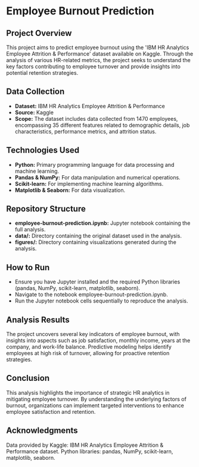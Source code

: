 # Employee Burnout Prediction

## Project Overview
This project aims to predict employee burnout using the 'IBM HR Analytics Employee Attrition & Performance' dataset available on Kaggle. Through the analysis of various HR-related metrics, the project seeks to understand the key factors contributing to employee turnover and provide insights into potential retention strategies.

## Data Collection
- **Dataset:** IBM HR Analytics Employee Attrition & Performance
- **Source:** Kaggle
- **Scope:** The dataset includes data collected from 1470 employees, encompassing 35 different features related to demographic details, job characteristics, performance metrics, and attrition status.

## Technologies Used
- **Python:** Primary programming language for data processing and machine learning.
- **Pandas & NumPy:** For data manipulation and numerical operations.
- **Scikit-learn:** For implementing machine learning algorithms.
- **Matplotlib & Seaborn:** For data visualization.

## Repository Structure
- **employee-burnout-prediction.ipynb:** Jupyter notebook containing the full analysis.
- **data/:** Directory containing the original dataset used in the analysis.
- **figures/:** Directory containing visualizations generated during the analysis.

## How to Run
- Ensure you have Jupyter installed and the required Python libraries (pandas, NumPy, scikit-learn, matplotlib, seaborn).
- Navigate to the notebook employee-burnout-prediction.ipynb.
- Run the Jupyter notebook cells sequentially to reproduce the analysis.

## Analysis Results
The project uncovers several key indicators of employee burnout, with insights into aspects such as job satisfaction, monthly income, years at the company, and work-life balance. Predictive modeling helps identify employees at high risk of turnover, allowing for proactive retention strategies.

## Conclusion
This analysis highlights the importance of strategic HR analytics in mitigating employee turnover. By understanding the underlying factors of burnout, organizations can implement targeted interventions to enhance employee satisfaction and retention.

## Acknowledgments
Data provided by Kaggle: IBM HR Analytics Employee Attrition & Performance dataset.
Python libraries: pandas, NumPy, scikit-learn, matplotlib, seaborn.
